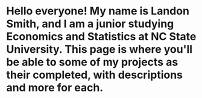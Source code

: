 # Hello everyone! My name is Landon Smith, and I am a junior studying Economics and Statistics at NC State University. This page is where you'll be able to some of my projects as their completed, with descriptions and more for each. 
